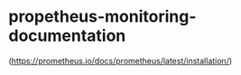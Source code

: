 # propetheus-monitoring-documentation

(https://prometheus.io/docs/prometheus/latest/installation/)
